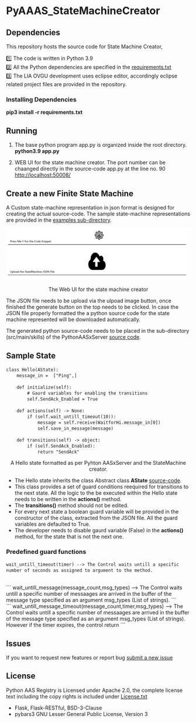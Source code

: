 # PyAAAS_StateMachineCreator
## Dependencies

This repository hosts the source code for State Machine Creator, 

:one: The  code is written in Python 3.9 <br />
:two: All the Python dependencies are specified in the [requirements.txt](https://github.com/harishpakala/PythonAASxServer/blob/master/requirements.txt) <br />
:three: The LIA OVGU development uses eclipse editor, accordingly eclipse related project files are provided in the repository.

### Installing Dependencies
<strong>pip3 install -r requirements.txt</strong> <br/>

## Running 
1) The base python program app.py is organized inside the root directory.  <br/>
<strong>python3.9 app.py</strong> <br/>

2) WEB UI for the state machine creator. The port number can be chaanged directly in the source-code app.py at the line no. 90
   <http://localhost:50008/>

## Create a new Finite State Machine
A Custom state-machine representation in json format is designed for creating the actual source-code. The sample state-machine representations are provided in the [examples sub-directory](https://github.com/harishpakala/PyAAAS_StateMachineCreator/tree/main/examples). 

![plot](./static/images/statemachinecreator_webui.png)
<p align="center">
The Web UI for the state machine creator
</p>

The JSON file needs to be upload via the ulpoad image button, once finished the generate button on the top needs to be clicked. In case the JSON file properly formatted the a python source code for the state machine represented will be downloaded automatically.

The generated python source-code needs to be placed in the sub-directory (src/main/skills) of the PythonAASxServer [source code](https://github.com/harishpakala/PythonAASxServer).

## Sample State
```
class Hello(AState):
    message_in =  ["Ping",]       
    
    def initialize(self):
        # Gaurd variables for enabling the transitions
        self.SendAck_Enabled = True 
            
    def actions(self) -> None:
        if (self.wait_untill_timeout(10)):
            message = self.receive(WaitforHi.message_in[0])
            self.save_in_message(message)
        
    def transitions(self) -> object:
        if (self.SendAck_Enabled):
            return "SendAck"
```
<p align="center">
A Hello state formatted as per Pyhton AASxServer and the StateMachine creator.
</p>

* The Hello state inherits the class Abstract class <strong>AState</strong> [source-code](https://github.com/harishpakala/PythonAASxServer/blob/c308300e3e78dbac5cacbbf6c09fc526a4d52eff/src/main/utils/sip.py#L43). 
* This class provides a set of guard conditions reequired for transitions to the next state. All the logic to the be executed within the Hello state needs to be written in the <strong>actions()</strong> method.
* The <strong>transitions()</strong> method should not be edited.
* For every next state a boolean guard variable will be provided in the constructor of the class, extracted from the JSON file. All the guard variables are defaulted to True.
* The developer needs to disable gaurd variable (False) in the <strong>actions()</strong> method, for the state that is not the next one.

### Predefined guard functions
```
wait_untill_timeout(timer) --> The Control waits untill a specific number of seconds as assigned to argument to the method.
```
<br/>
```
wait_untill_message(message_count,msg_types) --> The Control waits untill a specific number of messaages are arrived in the buffer of the message type specified as an argument msg_types (List of strings).
```
<br/>
```
wait_untill_message_timeout(message_count,timer,msg_types) --> The Control waits untill a specific number of messaages are arrived in the buffer of the message type specified as an argument msg_types (List of strings). However if the timer expires, the control return
```


## Issues
If you want to request new features or report bug [submit a new issue](https://github.com/harishpakala/PyAAAS_StateMachineCreator/issues/new)

## License

Python AAS Registry is Licensed under Apache 2.0, the complete license text including the copy rights is included under [License.txt](https://github.com/harishpakala/PythonAASxServer/blob/main/LICENSE.txt)

* Flask, Flask-RESTful, BSD-3-Clause <br />
* pybars3 GNU Lesser General Public License, Version 3 <br />
